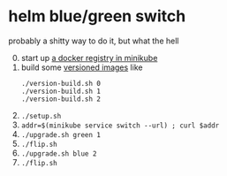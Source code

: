 helm blue/green switch
======================

probably a shitty way to do it, but what the hell

0. start up [a docker registry in minikube](https://github.com/dradetsky/minikube-docker-registry)
1. build some [versioned images](https://github.com/dradetsky/nginx-bg-imgs) like
   ```
   ./version-build.sh 0
   ./version-build.sh 1
   ./version-build.sh 2
   ```
2. `./setup.sh`
3. `addr=$(minikube service switch --url) ; curl $addr`
4. `./upgrade.sh green 1`
5. `./flip.sh`
6. `./upgrade.sh blue 2`
6. `./flip.sh`
